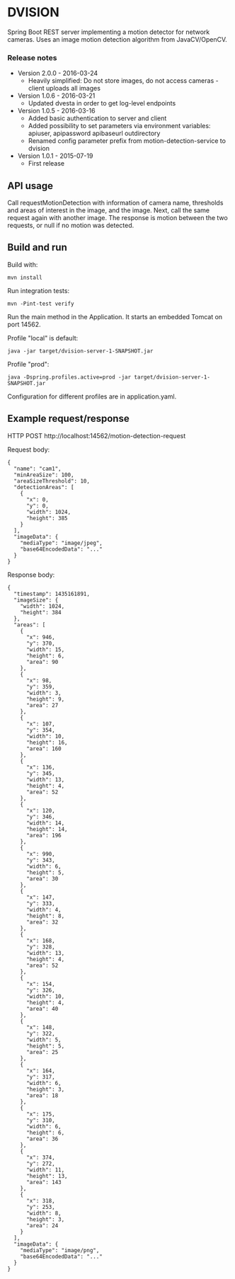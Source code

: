 # DVISION

Spring Boot REST server implementing a motion detector for network cameras. Uses an image motion detection algorithm
from JavaCV/OpenCV.

### Release notes
* Version 2.0.0 - 2016-03-24
   * Heavily simplified: Do not store images, do not access cameras - client uploads all images
* Version 1.0.6 - 2016-03-21
   * Updated dvesta in order to get log-level endpoints
* Version 1.0.5 - 2016-03-16
   * Added basic authentication to server and client
   * Added possibility to set parameters via environment variables: apiuser, apipassword apibaseurl outdirectory
   * Renamed config parameter prefix from motion-detection-service to dvision
* Version 1.0.1 - 2015-07-19
   * First release

## API usage

Call requestMotionDetection with information of camera name, thresholds and areas of interest in the image, and the image.
Next, call the same request again with another image. The response is motion between the two requests, or null if
no motion was detected.

## Build and run

Build with:
   
``` 
mvn install
``` 

Run integration tests:

``` 
mvn -Pint-test verify
``` 

Run the main method in the Application. It starts an embedded Tomcat on port 14562.

Profile "local" is default:
``` 
java -jar target/dvision-server-1-SNAPSHOT.jar
``` 

Profile "prod":
``` 
java -Dspring.profiles.active=prod -jar target/dvision-server-1-SNAPSHOT.jar
``` 

Configuration for different profiles are in application.yaml.

## Example request/response

HTTP POST http://localhost:14562/motion-detection-request

Request body:
``` 
{ 
  "name": "cam1",
  "minAreaSize": 100,
  "areaSizeThreshold": 10,
  "detectionAreas": [
    {
      "x": 0,
      "y": 0,
      "width": 1024,
      "height": 385
    }
  ],
  "imageData": {
    "mediaType": "image/jpeg",
    "base64EncodedData": "..."
  }
}
``` 

Response body:

``` 
{
  "timestamp": 1435161891,
  "imageSize": {
    "width": 1024,
    "height": 384
  },
  "areas": [
    {
      "x": 946,
      "y": 370,
      "width": 15,
      "height": 6,
      "area": 90
    },
    {
      "x": 98,
      "y": 359,
      "width": 3,
      "height": 9,
      "area": 27
    },
    {
      "x": 107,
      "y": 354,
      "width": 10,
      "height": 16,
      "area": 160
    },
    {
      "x": 136,
      "y": 345,
      "width": 13,
      "height": 4,
      "area": 52
    },
    {
      "x": 120,
      "y": 346,
      "width": 14,
      "height": 14,
      "area": 196
    },
    {
      "x": 990,
      "y": 343,
      "width": 6,
      "height": 5,
      "area": 30
    },
    {
      "x": 147,
      "y": 333,
      "width": 4,
      "height": 8,
      "area": 32
    },
    {
      "x": 168,
      "y": 328,
      "width": 13,
      "height": 4,
      "area": 52
    },
    {
      "x": 154,
      "y": 326,
      "width": 10,
      "height": 4,
      "area": 40
    },
    {
      "x": 148,
      "y": 322,
      "width": 5,
      "height": 5,
      "area": 25
    },
    {
      "x": 164,
      "y": 317,
      "width": 6,
      "height": 3,
      "area": 18
    },
    {
      "x": 175,
      "y": 310,
      "width": 6,
      "height": 6,
      "area": 36
    },
    {
      "x": 374,
      "y": 272,
      "width": 11,
      "height": 13,
      "area": 143
    },
    {
      "x": 318,
      "y": 253,
      "width": 8,
      "height": 3,
      "area": 24
    }
  ],
  "imageData": {
    "mediaType": "image/png",
    "base64EncodedData": "..."
  }
}
``` 

